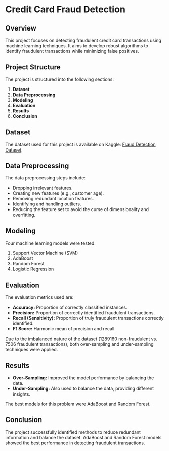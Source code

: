# Credit Card Fraud Detection

## Overview
This project focuses on detecting fraudulent credit card transactions using machine learning techniques. It aims to develop robust algorithms to identify fraudulent transactions while minimizing false positives.


## Project Structure
The project is structured into the following sections:

1. **Dataset**
2. **Data Preprocessing**
3. **Modeling**
4. **Evaluation**
5. **Results**
6. **Conclusion**


## Dataset
The dataset used for this project is available on Kaggle: [Fraud Detection Dataset](https://www.kaggle.com/datasets/kartik2112/fraud-detection).

## Data Preprocessing
The data preprocessing steps include:
- Dropping irrelevant features.
- Creating new features (e.g., customer age).
- Removing redundant location features.
- Identifying and handling outliers.
- Reducing the feature set to avoid the curse of dimensionality and overfitting.

## Modeling
Four machine learning models were tested:
1. Support Vector Machine (SVM)
2. AdaBoost
3. Random Forest
4. Logistic Regression

## Evaluation
The evaluation metrics used are:
- **Accuracy:** Proportion of correctly classified instances.
- **Precision:** Proportion of correctly identified fraudulent transactions.
- **Recall (Sensitivity):** Proportion of truly fraudulent transactions correctly identified.
- **F1 Score:** Harmonic mean of precision and recall.

Due to the imbalanced nature of the dataset (1289160 non-fraudulent vs. 7506 fraudulent transactions), both over-sampling and under-sampling techniques were applied.

## Results
- **Over-Sampling:** Improved the model performance by balancing the data.
- **Under-Sampling:** Also used to balance the data, providing different insights.

The best models for this problem were AdaBoost and Random Forest.

## Conclusion
The project successfully identified methods to reduce redundant information and balance the dataset. AdaBoost and Random Forest models showed the best performance in detecting fraudulent transactions.
